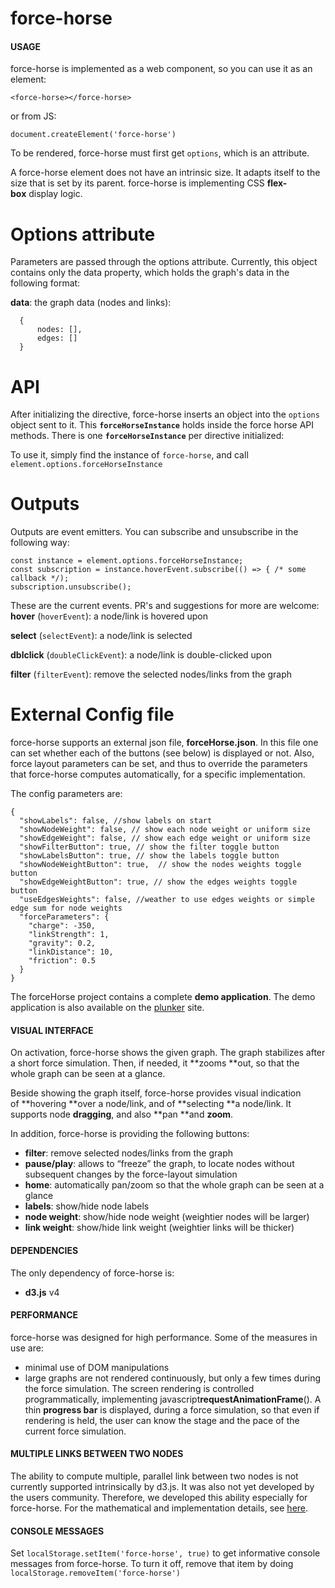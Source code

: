 # force-horse

#### USAGE

force-horse is implemented as a web component, so you can use it as an element:

`<force-horse></force-horse>`

or from JS:

`document.createElement('force-horse')`

To be rendered, force-horse must first get `options`, which is an attribute.

A force-horse element does not have an intrinsic size. It adapts itself to the size that is set by its parent.
force-horse is implementing CSS **flex-box** display logic.

#  Options attribute

Parameters are passed through the options attribute. Currently, this object contains only the data property, which holds the graph's data in the following format:

**data**: the graph data (nodes and links):
```
  {
	  nodes: [],
	  edges: []
  }
```

# API
After initializing the directive, force-horse inserts an object into the `options` object sent to it.
This **`forceHorseInstance`** holds inside the force horse API methods. There is one **`forceHorseInstance`** per directive initialized:

To use it, simply find the instance of `force-horse`, and call `element.options.forceHorseInstance`

# Outputs

Outputs are event emitters. You can subscribe and unsubscribe in the following way:
```
const instance = element.options.forceHorseInstance;
const subscription = instance.hoverEvent.subscribe(() => { /* some callback */);
subscription.unsubscribe();
```

These are the current events. PR's and suggestions for more are welcome:
**hover** (`hoverEvent`): a node/link is hovered upon

**select** (`selectEvent`): a node/link is selected

**dblclick** (`doubleClickEvent`): a node/link is double-clicked upon

**filter** (`filterEvent`): remove the selected nodes/links from the graph

# External Config file
force-horse supports an external json file, **forceHorse.json**. In this file one can set whether each of the buttons (see below) is displayed or not.
Also, force layout parameters can be set, and thus to override the parameters that force-horse computes automatically, for a specific implementation.

The config parameters are:
```
{
  "showLabels": false, //show labels on start
  "showNodeWeight": false, // show each node weight or uniform size
  "showEdgeWeight": false, // show each edge weight or uniform size
  "showFilterButton": true, // show the filter toggle button
  "showLabelsButton": true, // show the labels toggle button
  "showNodeWeightButton": true,  // show the nodes weights toggle button
  "showEdgeWeightButton": true, // show the edges weights toggle button
  "useEdgesWeights": false, //weather to use edges weights or simple edge sum for node weights
  "forceParameters": {
    "charge": -350,
    "linkStrength": 1,
    "gravity": 0.2,
    "linkDistance": 10,
    "friction": 0.5
  }
}
```

The forceHorse project contains a complete **demo application**. The demo application is also available on the [plunker](http://embed.plnkr.co/SYmehtaAnQVyMpLJJY2B/?show=preview) site.

#### VISUAL INTERFACE

On activation, force-horse shows the given graph. The graph stabilizes after a short force simulation. Then, if needed, it **zooms **out, so that the whole graph can be seen at a glance.

Beside showing the graph itself, force-horse provides visual indication of **hovering **over a node/link, and of **selecting **a node/link. It supports node **dragging**, and also **pan **and **zoom**.

In addition, force-horse is providing the following buttons:
* **filter**: remove selected nodes/links from the graph
* **pause/play**: allows to “freeze” the graph, to locate nodes without subsequent changes by the force-layout simulation
* **home**: automatically pan/zoom so that the whole graph can be seen at a glance
* **labels**: show/hide node labels
* **node weight**: show/hide node weight (weightier nodes will be larger)
* **link weight**: show/hide link weight (weightier links will be thicker)

#### DEPENDENCIES

The only dependency of force-horse is:
* **d3.js** v4

#### PERFORMANCE

force-horse was designed for high performance. Some of the measures in use are:
* minimal use of DOM manipulations
* large graphs are not rendered continuously, but only a few times during the force simulation. The screen rendering is controlled programmatically, implementing javascript**requestAnimationFrame**(). A thin **progress bar** is displayed, during a force simulation, so that even if rendering is held, the user can know the stage and the pace of the current force simulation.

#### MULTIPLE LINKS BETWEEN TWO NODES

The ability to compute multiple, parallel link between two nodes is not currently supported intrinsically by d3.js. It was also not yet developed by the users community. Therefore, we developed this ability especially for force-horse. For the mathematical and implementation details, see [here](http://webiks.com/d3-js-force-layout-straight-parallel-links/).

#### CONSOLE MESSAGES

Set `localStorage.setItem('force-horse', true)` to get informative console messages from force-horse.
To turn it off, remove that item by doing `localStorage.removeItem('force-horse')`
